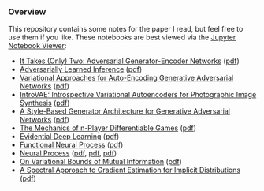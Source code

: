 ### Overview
This repository contains some notes for the paper I read, but feel free to use them if you like. These notebooks are best viewed via the [Jupyter Notebook Viewer](https://nbviewer.jupyter.org):

* [It Takes (Only) Two: Adversarial Generator-Encoder Networks](https://nbviewer.jupyter.org/github/tangbinh/notebooks/blob/master/papers/adversarial-generator-encoder-networks.ipynb?flush_cache=True) ([pdf](https://arxiv.org/pdf/1704.02304.pdf))
* [Adversarially Learned Inference](https://nbviewer.jupyter.org/github/tangbinh/notebooks/blob/master/papers/adversarially-learned-inference.ipynb?flush_cache=True) ([pdf](https://arxiv.org/pdf/1606.00704.pdf))
* [Variational Approaches for Auto-Encoding Generative Adversarial Networks](https://nbviewer.jupyter.org/github/tangbinh/notebooks/blob/master/papers/varitional-approaches-for-autoencoding-gans.ipynb?flush_cache=True) ([pdf](https://arxiv.org/pdf/1706.04987.pdf))
* [IntroVAE: Introspective Variational Autoencoders for Photographic Image Synthesis](https://nbviewer.jupyter.org/github/tangbinh/notebooks/blob/master/papers/introspective-variational-autoencoders.ipynb?flush_cache=True) ([pdf](https://arxiv.org/pdf/1807.06358.pdf))
* [A Style-Based Generator Architecture for Generative Adversarial Networks](https://nbviewer.jupyter.org/github/tangbinh/notebooks/blob/master/papers/a-style-based-architecture-for-gans.ipynb?flush_cache=True) ([pdf](https://arxiv.org/pdf/1812.04948.pdf))
* [The Mechanics of n-Player Differentiable Games](https://nbviewer.jupyter.org/github/tangbinh/notebooks/blob/master/papers/mechanics-of-differentiable-games.ipynb?flush_cache=True) ([pdf](https://arxiv.org/abs/1802.05642.pdf))
* [Evidential Deep Learning](https://nbviewer.jupyter.org/github/tangbinh/notebooks/blob/master/papers/evidetial-deep-learning.ipynb?flush_cache=True) ([pdf](https://arxiv.org/pdf/1806.01768.pdf))
* [Functional Neural Process](https://nbviewer.jupyter.org/github/tangbinh/notebooks/blob/master/papers/functional-neural-process.ipynb?flush_cache=True) ([pdf](https://arxiv.org/pdf/1906.08324.pdf))
* [Neural Process](https://nbviewer.jupyter.org/github/tangbinh/notebooks/blob/master/papers/neural-process.ipynb?flush_cache=True) ([pdf](https://arxiv.org/pdf/1807.01613.pdf), [pdf](https://arxiv.org/pdf/1807.01622.pdf), [pdf](https://arxiv.org/pdf/1901.05761.pdf))
* [On Variational Bounds of Mutual Information](https://nbviewer.jupyter.org/github/tangbinh/notebooks/blob/master/papers/on-variational-bounds-of-mutual-information.ipynb?flush_cache=True) ([pdf](https://arxiv.org/pdf/1905.06922.pdf))
* [A Spectral Approach to Gradient Estimation for Implicit Distributions](https://nbviewer.jupyter.org/github/tangbinh/notebooks/blob/master/papers/spectral-score-estimator.ipynb?flush_cache=True) ([pdf](https://arxiv.org/pdf/1806.02925.pdf))

